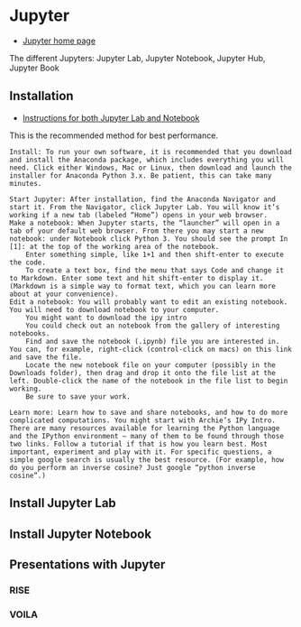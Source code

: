 # Jupyter

- [Jupyter home page](https://jupyter.org/)



The different Jupyters: Jupyter Lab, Jupyter Notebook, Jupyter Hub, Jupyter Book

## Installation

- [Instructions for both Jupyter Lab and Notebook](https://jupyter.org/install.html)


This is the recommended method for best performance.

    Install: To run your own software, it is recommended that you download and install the Anaconda package, which includes everything you will need. Click either Windows, Mac or Linux, then download and launch the installer for Anaconda Python 3.x. Be patient, this can take many minutes.

    Start Jupyter: After installation, find the Anaconda Navigator and start it. From the Navigator, click Jupyter Lab. You will know it’s working if a new tab (labeled “Home”) opens in your web browser.
    Make a notebook: When Jupyter starts, the “launcher” will open in a tab of your default web browser. From there you may start a new notebook: under Notebook click Python 3. You should see the prompt In [1]: at the top of the working area of the notebook.
        Enter something simple, like 1+1 and then shift-enter to execute the code.
        To create a text box, find the menu that says Code and change it to Markdown. Enter some text and hit shift-enter to display it. (Markdown is a simple way to format text, which you can learn more about at your convenience).
    Edit a notebook: You will probably want to edit an existing notebook. You will need to download notebook to your computer.
        You might want to download the ipy intro
        You could check out an notebook from the gallery of interesting notebooks.
        Find and save the notebook (.ipynb) file you are interested in. You can, for example, right-click (control-click on macs) on this link and save the file.
        Locate the new notebook file on your computer (possibly in the Downloads folder), then drag and drop it onto the file list at the left. Double-click the name of the notebook in the file list to begin working.
        Be sure to save your work.

    Learn more: Learn how to save and share notebooks, and how to do more complicated computations. You might start with Archie’s IPy Intro. There are many resources available for learning the Python language and the IPython environment — many of them to be found through those two links. Follow a tutorial if that is how you learn best. Most important, experiment and play with it. For specific questions, a simple google search is usually the best resource. (For example, how do you perform an inverse cosine? Just google “python inverse cosine”.)


## Install Jupyter Lab



## Install Jupyter Notebook


## Presentations with Jupyter

### RISE

### VOILA
